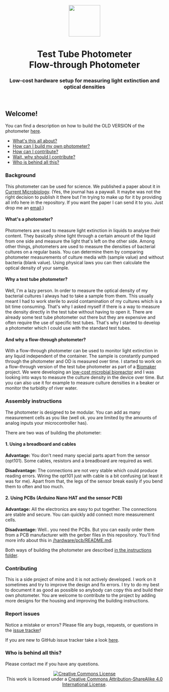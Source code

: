 <p align="center">
<img src="https://github.com/vektorious/test_tube_photometer/blob/master/pictures/tt_logo.png" width="100"/>
<h1 align="center">Test Tube Photometer <br>
Flow-through Photometer
</h1>
<h3 align="center">Low-cost hardware setup for measuring light extinction and optical densities</h3>
</p>
<br>

## Welcome!

You can find a description on how to build the OLD VERSION of the photometer [here](https://alexanderkutschera.com/2017/12/09/photometer-shopping-list.html).

- [What's this all about?](#background)
- [How can I build my own photometer?](#building-instructions)
- [How can I contribute?](#contributing)
- [Wait, why should I contribute?](#report-issues)
- [Who is behind all this?](#who-is-behind-all-this)

### Background

This photometer can be used for science. We published a paper about it in [Current Microbiology](https://link.springer.com/article/10.1007/s00284-017-1370-3). (Yes, the journal has a paywall. It maybe was not the right decision to publish it there but I'm trying to make up for it by providing all info here in the repository. If you want the paper I can send it to you. Just drop me an [email](mailto:alexander.kutschera@gmail.com).)

#### What's a photometer?
Photometers are used to measure light extinction in liquids to analyse their content. They basically shine light through a certain amount of the liquid from one side and measure the light that's left on the other side. Among other things, photometers are used to measure the densities of bacterial cultures on a regular basis. You can determine them by comparing photometer measurements of culture media with (sample value) and without bacteria (blank value). Using physical laws you can then calculate the optical density of your sample.

#### Why a test tube photometer?
Well, I'm a lazy person. In order to measure the optical density of my bacterial cultures I always had to take a sample from them. This usually meant I had to work sterile to avoid contamination of my cultures which is a bit time consuming. That's why I asked myself if there is a way to measure the density directly in the test tube without having to open it. There are already some test tube photometer out there but they are expensive and often require the use of specific test tubes. That's why I started to develop a photometer which I could use with the standard test tubes.

#### And why a flow-through photometer?
With a flow-through photometer can be used to monitor light extinction in any liquid independent of the container. The sample is constantly pumped through the photometer and OD is measured over time. I started to work on a flow-through version of the test tube photometer as part of a [Biomaker](https://www.biomaker.org/) project. We were developing an [low-cost microbial bioreactor](https://www.hackster.io/open-bioeconomy-lab/microbial-bioreactor-d7f61b) and I was looking into ways to measure the culture density in the device over time. But you can also use it for example to measure culture densities in a beaker or monitor the turbidity of river water.

### Assembly instructions

The photometer is designed to be modular. You can add as many measurement cells as you like (well ok. you are limited by the amounts of analog inputs your microcontroller has).

There are two was of building the photometer:

#### 1. Using a breadboard and cables

**Advantage:**
You don't need many special parts apart from the sensor (opt101). Some cables, resistors and a breadboard are required as well.

**Disadvantage:**
The connections are not very stable which could produce reading errors. Wiring the opt101 just with cable is a bit confusing (at least it was for me). Apart from that, the legs of the sensor break easily if you bend them to often and too much.

#### 2. Using PCBs (Arduino Nano HAT and the sensor PCB)

**Advantage:**
All the electronics are easy to put together. The connections are stable and secure. You can quickly add connect more measurement cells.

**Disadvantage:**
Well.. you need the PCBs. But you can easily order them from a PCB manufacturer with the gerber files in this repository. You'll find more info about this in [/hardware/pcb/README.md](https://github.com/vektorious/test_tube_photometer/tree/master/hardware).

Both ways of building the photometer are described [in the instructions folder](https://github.com/vektorious/test_tube_photometer/tree/master/instructions).

### Contributing

This is a side project of mine and it is not actively developed. I work on it sometimes and try to improve the design and fix errors. I try to do my best to document it as good as possible so anybody can copy this and build their own photometer. You are welcome to contribute to the project by adding more designs for the housing and improving the building instructions.

### Report issues

Notice a mistake or errors? Please file any bugs, requests, or questions in the [issue tracker](https://github.com/vektorious/test_tube_photometer/issues)!

If you are new to GitHub issue tracker take a look [here](https://guides.github.com/features/issues/).

### Who is behind all this?

Please contact me if you have any questions.

<p align="center">
<a rel="license" href="http://creativecommons.org/licenses/by-sa/4.0/"><img alt="Creative Commons License" style="border-width:0" src="https://i.creativecommons.org/l/by-sa/4.0/88x31.png" /></a> </br>This work is licensed under a <a rel="license" href="http://creativecommons.org/licenses/by-sa/4.0/">Creative Commons Attribution-ShareAlike 4.0 International License</a>.
</p>
